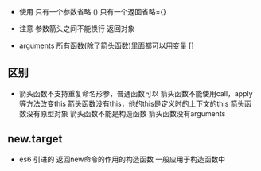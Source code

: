 - 使用
  只有一个参数省略 ()
  只有一个返回省略={}

- 注意
  参数箭头之间不能换行
  返回对象

- arguments
  所有函数(除了箭头函数)里面都可以用变量
  []

## 区别
- 箭头函数不支持重复命名形参，普通函数可以
  箭头函数不能使用call，apply等方法改变this
  箭头函数没有this，他的this是定义时的上下文的this
  箭头函数没有原型对象
  箭头函数不能是构造函数
  箭头函数没有arguments

## new.target
- es6 引进的 返回new命令的作用的构造函数 一般应用于构造函数中  